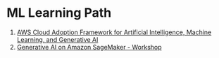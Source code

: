 # ML Learning Path

1. [AWS Cloud Adoption Framework for Artificial Intelligence, Machine Learning, and Generative AI](https://docs.aws.amazon.com/whitepapers/latest/aws-caf-for-ai)
2. [Generative AI on Amazon SageMaker - Workshop](https://catalog.us-east-1.prod.workshops.aws/workshops/972fd252-36e5-4eed-8608-743e84957f8e/en-US)

